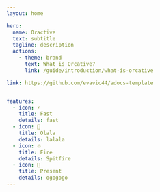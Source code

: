 ```yaml
---
layout: home

hero:
  name: Oractive
  text: subtitle
  tagline: description
  actions:
    - theme: brand
      text: What is Orcative?
      link: /guide/introduction/what-is-orcative

link: https://github.com/evavic44/adocs-template


features:
  - icon: ⚡️
    title: Fast
    details: fast
  - icon: 🎉
    title: Olala
    details: lalala
  - icon: 🔥
    title: Fire
    details: Spitfire
  - icon: 🎀
    title: Present
    details: ogogogo
---
```

